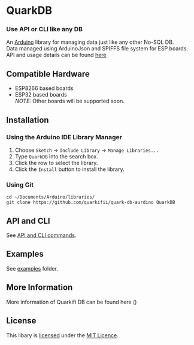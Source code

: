 

# QuarkDB
### Use API or CLI like any DB
An [Arduino](https://arduino.cc/) library for managing data just like any other No-SQL DB.   
Data managed using ArduinoJson and SPIFFS file system for ESP boards.  
API and usage details can be found [here](/API.md)


## Compatible Hardware

* ESP8266 based boards
* ESP32 based boards  
  *NOTE:* Other boards will be supported soon.

## Installation

### Using the Arduino IDE Library Manager

1. Choose `Sketch` -> `Include Library` -> `Manage Libraries...`
2. Type `QuarkDB` into the search box.
3. Click the row to select the library.
4. Click the `Install` button to install the library.

### Using Git
``` 
cd ~/Documents/Arduino/libraries/  
git clone https://github.com/quarkifii/quark-db-aurdino QuarkDB  
``` 
## API and CLI

See [API and CLI commands](/API.md).

## Examples

See [examples](examples) folder.

## More Information

More information of Quarkifi DB can be found here ()

## License

This libary is [licensed](LICENSE) under the [MIT Licence](https://en.wikipedia.org/wiki/MIT_License).